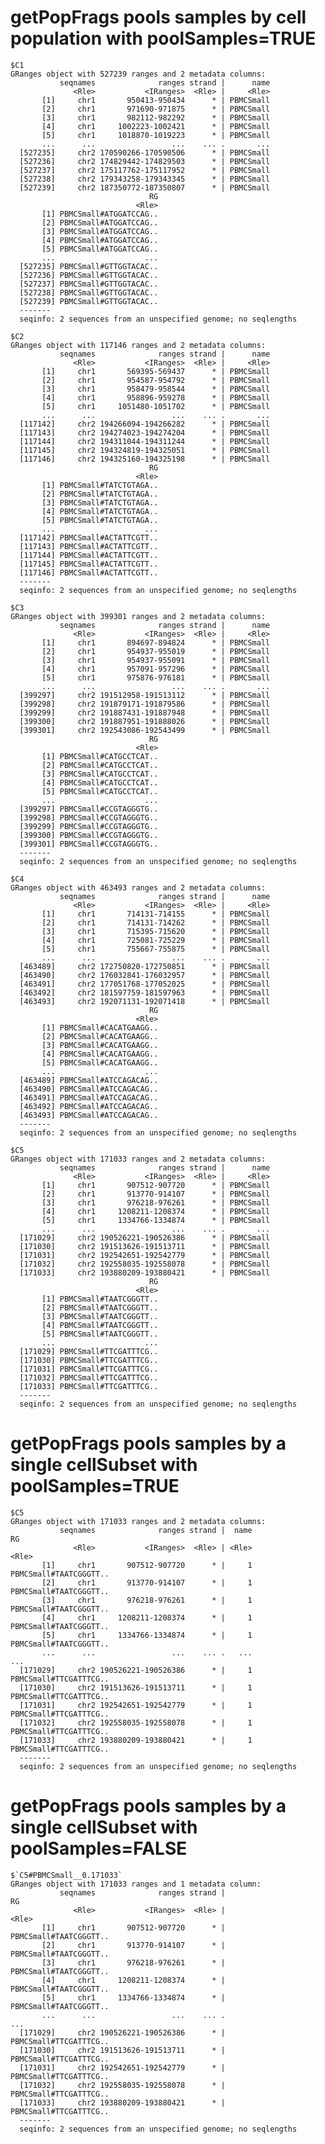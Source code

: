 # getPopFrags pools samples by cell population with poolSamples=TRUE

    $C1
    GRanges object with 527239 ranges and 2 metadata columns:
               seqnames              ranges strand |      name
                  <Rle>           <IRanges>  <Rle> |     <Rle>
           [1]     chr1       950413-950434      * | PBMCSmall
           [2]     chr1       971690-971875      * | PBMCSmall
           [3]     chr1       982112-982292      * | PBMCSmall
           [4]     chr1     1002223-1002421      * | PBMCSmall
           [5]     chr1     1018870-1019223      * | PBMCSmall
           ...      ...                 ...    ... .       ...
      [527235]     chr2 170590266-170590506      * | PBMCSmall
      [527236]     chr2 174829442-174829503      * | PBMCSmall
      [527237]     chr2 175117762-175117952      * | PBMCSmall
      [527238]     chr2 179343258-179343345      * | PBMCSmall
      [527239]     chr2 187350772-187350807      * | PBMCSmall
                                   RG
                                <Rle>
           [1] PBMCSmall#ATGGATCCAG..
           [2] PBMCSmall#ATGGATCCAG..
           [3] PBMCSmall#ATGGATCCAG..
           [4] PBMCSmall#ATGGATCCAG..
           [5] PBMCSmall#ATGGATCCAG..
           ...                    ...
      [527235] PBMCSmall#GTTGGTACAC..
      [527236] PBMCSmall#GTTGGTACAC..
      [527237] PBMCSmall#GTTGGTACAC..
      [527238] PBMCSmall#GTTGGTACAC..
      [527239] PBMCSmall#GTTGGTACAC..
      -------
      seqinfo: 2 sequences from an unspecified genome; no seqlengths
    
    $C2
    GRanges object with 117146 ranges and 2 metadata columns:
               seqnames              ranges strand |      name
                  <Rle>           <IRanges>  <Rle> |     <Rle>
           [1]     chr1       569395-569437      * | PBMCSmall
           [2]     chr1       954587-954792      * | PBMCSmall
           [3]     chr1       958479-958544      * | PBMCSmall
           [4]     chr1       958896-959278      * | PBMCSmall
           [5]     chr1     1051480-1051702      * | PBMCSmall
           ...      ...                 ...    ... .       ...
      [117142]     chr2 194266094-194266282      * | PBMCSmall
      [117143]     chr2 194274023-194274204      * | PBMCSmall
      [117144]     chr2 194311044-194311244      * | PBMCSmall
      [117145]     chr2 194324819-194325051      * | PBMCSmall
      [117146]     chr2 194325160-194325198      * | PBMCSmall
                                   RG
                                <Rle>
           [1] PBMCSmall#TATCTGTAGA..
           [2] PBMCSmall#TATCTGTAGA..
           [3] PBMCSmall#TATCTGTAGA..
           [4] PBMCSmall#TATCTGTAGA..
           [5] PBMCSmall#TATCTGTAGA..
           ...                    ...
      [117142] PBMCSmall#ACTATTCGTT..
      [117143] PBMCSmall#ACTATTCGTT..
      [117144] PBMCSmall#ACTATTCGTT..
      [117145] PBMCSmall#ACTATTCGTT..
      [117146] PBMCSmall#ACTATTCGTT..
      -------
      seqinfo: 2 sequences from an unspecified genome; no seqlengths
    
    $C3
    GRanges object with 399301 ranges and 2 metadata columns:
               seqnames              ranges strand |      name
                  <Rle>           <IRanges>  <Rle> |     <Rle>
           [1]     chr1       894697-894824      * | PBMCSmall
           [2]     chr1       954937-955019      * | PBMCSmall
           [3]     chr1       954937-955091      * | PBMCSmall
           [4]     chr1       957091-957296      * | PBMCSmall
           [5]     chr1       975876-976181      * | PBMCSmall
           ...      ...                 ...    ... .       ...
      [399297]     chr2 191512958-191513112      * | PBMCSmall
      [399298]     chr2 191879171-191879586      * | PBMCSmall
      [399299]     chr2 191887431-191887948      * | PBMCSmall
      [399300]     chr2 191887951-191888026      * | PBMCSmall
      [399301]     chr2 192543086-192543499      * | PBMCSmall
                                   RG
                                <Rle>
           [1] PBMCSmall#CATGCCTCAT..
           [2] PBMCSmall#CATGCCTCAT..
           [3] PBMCSmall#CATGCCTCAT..
           [4] PBMCSmall#CATGCCTCAT..
           [5] PBMCSmall#CATGCCTCAT..
           ...                    ...
      [399297] PBMCSmall#CCGTAGGGTG..
      [399298] PBMCSmall#CCGTAGGGTG..
      [399299] PBMCSmall#CCGTAGGGTG..
      [399300] PBMCSmall#CCGTAGGGTG..
      [399301] PBMCSmall#CCGTAGGGTG..
      -------
      seqinfo: 2 sequences from an unspecified genome; no seqlengths
    
    $C4
    GRanges object with 463493 ranges and 2 metadata columns:
               seqnames              ranges strand |      name
                  <Rle>           <IRanges>  <Rle> |     <Rle>
           [1]     chr1       714131-714155      * | PBMCSmall
           [2]     chr1       714131-714262      * | PBMCSmall
           [3]     chr1       715395-715620      * | PBMCSmall
           [4]     chr1       725081-725229      * | PBMCSmall
           [5]     chr1       755667-755875      * | PBMCSmall
           ...      ...                 ...    ... .       ...
      [463489]     chr2 172750820-172750851      * | PBMCSmall
      [463490]     chr2 176032841-176032957      * | PBMCSmall
      [463491]     chr2 177051768-177052025      * | PBMCSmall
      [463492]     chr2 181597759-181597963      * | PBMCSmall
      [463493]     chr2 192071131-192071418      * | PBMCSmall
                                   RG
                                <Rle>
           [1] PBMCSmall#CACATGAAGG..
           [2] PBMCSmall#CACATGAAGG..
           [3] PBMCSmall#CACATGAAGG..
           [4] PBMCSmall#CACATGAAGG..
           [5] PBMCSmall#CACATGAAGG..
           ...                    ...
      [463489] PBMCSmall#ATCCAGACAG..
      [463490] PBMCSmall#ATCCAGACAG..
      [463491] PBMCSmall#ATCCAGACAG..
      [463492] PBMCSmall#ATCCAGACAG..
      [463493] PBMCSmall#ATCCAGACAG..
      -------
      seqinfo: 2 sequences from an unspecified genome; no seqlengths
    
    $C5
    GRanges object with 171033 ranges and 2 metadata columns:
               seqnames              ranges strand |      name
                  <Rle>           <IRanges>  <Rle> |     <Rle>
           [1]     chr1       907512-907720      * | PBMCSmall
           [2]     chr1       913770-914107      * | PBMCSmall
           [3]     chr1       976218-976261      * | PBMCSmall
           [4]     chr1     1208211-1208374      * | PBMCSmall
           [5]     chr1     1334766-1334874      * | PBMCSmall
           ...      ...                 ...    ... .       ...
      [171029]     chr2 190526221-190526386      * | PBMCSmall
      [171030]     chr2 191513626-191513711      * | PBMCSmall
      [171031]     chr2 192542651-192542779      * | PBMCSmall
      [171032]     chr2 192558035-192558078      * | PBMCSmall
      [171033]     chr2 193880209-193880421      * | PBMCSmall
                                   RG
                                <Rle>
           [1] PBMCSmall#TAATCGGGTT..
           [2] PBMCSmall#TAATCGGGTT..
           [3] PBMCSmall#TAATCGGGTT..
           [4] PBMCSmall#TAATCGGGTT..
           [5] PBMCSmall#TAATCGGGTT..
           ...                    ...
      [171029] PBMCSmall#TTCGATTTCG..
      [171030] PBMCSmall#TTCGATTTCG..
      [171031] PBMCSmall#TTCGATTTCG..
      [171032] PBMCSmall#TTCGATTTCG..
      [171033] PBMCSmall#TTCGATTTCG..
      -------
      seqinfo: 2 sequences from an unspecified genome; no seqlengths
    

# getPopFrags pools samples by a single cellSubset with poolSamples=TRUE

    $C5
    GRanges object with 171033 ranges and 2 metadata columns:
               seqnames              ranges strand |  name                     RG
                  <Rle>           <IRanges>  <Rle> | <Rle>                  <Rle>
           [1]     chr1       907512-907720      * |     1 PBMCSmall#TAATCGGGTT..
           [2]     chr1       913770-914107      * |     1 PBMCSmall#TAATCGGGTT..
           [3]     chr1       976218-976261      * |     1 PBMCSmall#TAATCGGGTT..
           [4]     chr1     1208211-1208374      * |     1 PBMCSmall#TAATCGGGTT..
           [5]     chr1     1334766-1334874      * |     1 PBMCSmall#TAATCGGGTT..
           ...      ...                 ...    ... .   ...                    ...
      [171029]     chr2 190526221-190526386      * |     1 PBMCSmall#TTCGATTTCG..
      [171030]     chr2 191513626-191513711      * |     1 PBMCSmall#TTCGATTTCG..
      [171031]     chr2 192542651-192542779      * |     1 PBMCSmall#TTCGATTTCG..
      [171032]     chr2 192558035-192558078      * |     1 PBMCSmall#TTCGATTTCG..
      [171033]     chr2 193880209-193880421      * |     1 PBMCSmall#TTCGATTTCG..
      -------
      seqinfo: 2 sequences from an unspecified genome; no seqlengths
    

# getPopFrags pools samples by a single cellSubset with poolSamples=FALSE

    $`C5#PBMCSmall__0.171033`
    GRanges object with 171033 ranges and 1 metadata column:
               seqnames              ranges strand |                     RG
                  <Rle>           <IRanges>  <Rle> |                  <Rle>
           [1]     chr1       907512-907720      * | PBMCSmall#TAATCGGGTT..
           [2]     chr1       913770-914107      * | PBMCSmall#TAATCGGGTT..
           [3]     chr1       976218-976261      * | PBMCSmall#TAATCGGGTT..
           [4]     chr1     1208211-1208374      * | PBMCSmall#TAATCGGGTT..
           [5]     chr1     1334766-1334874      * | PBMCSmall#TAATCGGGTT..
           ...      ...                 ...    ... .                    ...
      [171029]     chr2 190526221-190526386      * | PBMCSmall#TTCGATTTCG..
      [171030]     chr2 191513626-191513711      * | PBMCSmall#TTCGATTTCG..
      [171031]     chr2 192542651-192542779      * | PBMCSmall#TTCGATTTCG..
      [171032]     chr2 192558035-192558078      * | PBMCSmall#TTCGATTTCG..
      [171033]     chr2 193880209-193880421      * | PBMCSmall#TTCGATTTCG..
      -------
      seqinfo: 2 sequences from an unspecified genome; no seqlengths
    

